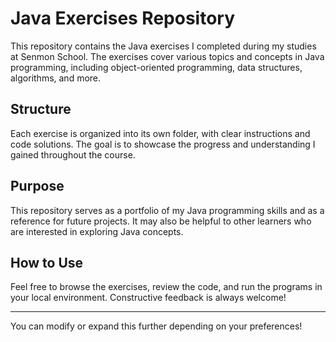 # Java Exercises Repository

This repository contains the Java exercises I completed during my studies at Senmon School. The exercises cover various topics and concepts in Java programming, including object-oriented programming, data structures, algorithms, and more.

## Structure

Each exercise is organized into its own folder, with clear instructions and code solutions. The goal is to showcase the progress and understanding I gained throughout the course.

## Purpose

This repository serves as a portfolio of my Java programming skills and as a reference for future projects. It may also be helpful to other learners who are interested in exploring Java concepts.

## How to Use

Feel free to browse the exercises, review the code, and run the programs in your local environment. Constructive feedback is always welcome!

---

You can modify or expand this further depending on your preferences!
